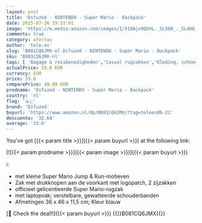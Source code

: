```yaml
---
layout: post
title: 'Difuzed - NINTENDO - Super Mario - Backpack'
date: 2025-07-26 19:53:01
image: 'https://m.media-amazon.com/images/I/518Ajx9QhXL._SL500_._SL400_.jpg'
comments: true
category: ofertas
author: 'tole.es'
slug: 'B081CQ6JMX-nl Difuzed - NINTENDO - Super Mario - Backpack'
sku: 'B081CQ6JMX-nl'
tags: [ 'Bagage & reisbenodigheden','Casual rugzakken','Kleding, schoenen & sieraden','Kleding, schoenen en sieraden','Rugzakken','difuzed','🇳🇱', ]
actualPrice: 33.0 EUR
currency: EUR
price: 33.0
comparePrice: 48.99 EUR
prodname: 'Difuzed - NINTENDO - Super Mario - Backpack'
country: 'nl'
flag: '🇳🇱'
brand: 'Difuzed'
buyurl: 'https://www.amazon.nl/dp/B081CQ6JMX/?tag=tolees0b-21'
descuento: '32.64'
average: '33.0'
---
```


You've got [{{< param title >}}]({{< param buyurl >}}) at the following link:

[![{{< param prodname >}}]({{< param image >}})]({{< param buyurl >}})

ℹ️:

- met kleine Super Mario Jump & Run-motieven
- Zak met drukknopen aan de voorkant met logopatch, 2 zijzakken
- officieel gelicentieerde Super Mario-rugzak
- met laptopvak; verstelbare, gewatteerde schouderbanden
- Afmetingen 36 x 46 x 11,5 cm; Kleur blauw

[🛒 Check the deal!!]({{< param buyurl >}})
{{<world>}}B081CQ6JMX{{</world>}}
